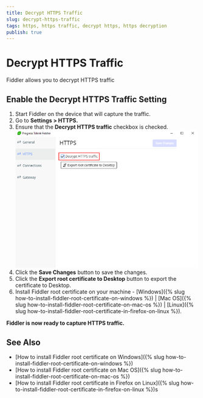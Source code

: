 ```yaml
---
title: Decrypt HTTPS Traffic
slug: decrypt-https-traffic
tags: https, https traffic, decrypt https, https decryption
publish: true
---
```


# Decrypt HTTPS Traffic
Fiddler allows you to decrypt HTTPS traffic

## Enable the Decrypt HTTPS Traffic Setting
1. Start Fiddler on the device that will capture the traffic.
2. Go to __Settings > HTTPS.__
3. Ensure that the __Decrypt HTTPS traffic__ checkbox is checked.
![Decrypt HTTPS Traffic Setting](../../../images/decrypt-https-traffic-setting.png)
4. Click the __Save Changes__ button to save the changes.
5. Click the __Export root certificate to Desktop__ button to export the certificate to Desktop.
6. Install Fiddler root certificate on your machine - [Windows]({% slug how-to-install-fiddler-root-certificate-on-windows %}) | [Mac OS]({% slug how-to-install-fiddler-root-certificate-on-mac-os %}) | [Linux]({% slug how-to-install-fiddler-root-certificate-in-firefox-on-linux %}).

__Fiddler is now ready to capture HTTPS traffic.__

## See Also
* [How to install Fiddler root certificate on Windows]({% slug how-to-install-fiddler-root-certificate-on-windows %})
* [How to install Fiddler root certificate on Mac OS]({% slug how-to-install-fiddler-root-certificate-on-mac-os %})
* [How to install Fiddler root certificate in Firefox on Linux]({% slug how-to-install-fiddler-root-certificate-in-firefox-on-linux %})s
